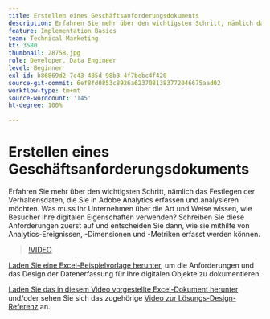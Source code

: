 ```yaml
---
title: Erstellen eines Geschäftsanforderungsdokuments
description: Erfahren Sie mehr über den wichtigsten Schritt, nämlich das Festlegen der Verhaltensdaten, die Sie in Adobe Analytics erfassen und analysieren möchten. Was muss Ihr Unternehmen über die Art und Weise wissen, wie Besucher Ihre digitalen Eigenschaften verwenden? Schreiben Sie diese Anforderungen zuerst auf und entscheiden Sie dann, wie sie mithilfe von Analytics-Ereignissen, -Dimensionen und -Metriken erfasst werden können.
feature: Implementation Basics
team: Technical Marketing
kt: 3580
thumbnail: 28758.jpg
role: Developer, Data Engineer
level: Beginner
exl-id: b86869d2-7c43-485d-98b3-4f7bebc4f420
source-git-commit: 6ef8fd0853c8926a6237081383772046675aad02
workflow-type: tm+mt
source-wordcount: '145'
ht-degree: 100%

---
```


# Erstellen eines Geschäftsanforderungsdokuments

Erfahren Sie mehr über den wichtigsten Schritt, nämlich das Festlegen der Verhaltensdaten, die Sie in Adobe Analytics erfassen und analysieren möchten. Was muss Ihr Unternehmen über die Art und Weise wissen, wie Besucher Ihre digitalen Eigenschaften verwenden? Schreiben Sie diese Anforderungen zuerst auf und entscheiden Sie dann, wie sie mithilfe von Analytics-Ereignissen, -Dimensionen und -Metriken erfasst werden können.

>[!VIDEO](https://video.tv.adobe.com/v/28758/?quality=12)

[Laden Sie eine Excel-Beispielvorlage herunter](assets/aa-implementation-playbook.xlsx), um die Anforderungen und das Design der Datenerfassung für Ihre digitalen Objekte zu dokumentieren.

[Laden Sie das in diesem Video vorgestellte Excel-Dokument herunter](assets/geometrixx-clothiers-brd-sdr.xlsx) und/oder sehen Sie sich das zugehörige [Video zur Lösungs-Design-Referenz](creating-and-maintaining-an-sdr.md) an.
